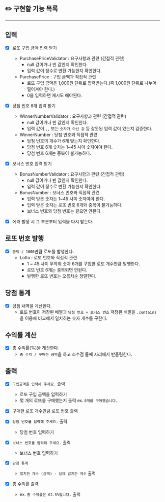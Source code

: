 ## ✏️ 구현할 기능 목록

___  

## 입력

- [X] 로또 구입 금액 입력 받기
    - PurchasePriceValidator : 요구사항과 관련 (간접적 관련)
        - null 값이거나 빈 값인지 확인한다.
        - 입력 값이 정수로 변환 가능한지 확인한다.
    - PurchasePrice : 구입 금액과 직접적 관련
        - 로또 구입 금액은 1,000원 단위로 입력받는다.(즉 1,000원 단위로 나누어 떨어져야 한다.)
        - 0을 입력하면 재시도 해야된다.

- [X] 당첨 번호 6개 입력 받기
    - WinnerNumberValidator : 요구사항과 관련 (간접적 관련)
        - null 값이거나 빈 값인지 확인한다.
        - 입력 값이 `,,` 또는 `숫자가 아닌 값` 등 잘못된 입력 값이 있는지 검증한다.
    - WinnerNumber : 당첨 번호와 직접적 관련
        - 당첨 번호의 개수가 6개 맞는지 확인한다.
        - 당첨 번호 6개 숫자는 1~45 사이 숫자여야 한다.
        - 당첨 번호 6개는 중복이 불가능하다.

- [X] 보너스 번호 입력 받기
    - BonusNumberValidator : 요구사항과 관련 (간접적 관련)
        - null 값이거나 빈 값인지 확인한다.
        - 입력 값이 정수로 변환 가능한지 확인한다.
    - BonusNumber : 보너스 번호와 직접적 관련
        - 입력 받은 숫자는 1~45 사이 숫자여야 한다.
        - 입력 받은 숫자는 로또 번호 6개와 중복이 불가능하다.
        - 보너스 번호와 당첨 번호는 같으면 안된다.

- [X] 에러 발생 시 그 부분부터 입력을 다시 받는다.

## 로또 번호 발행

- [X] `금액 / 1000`만큼 로또를 발행한다.
    - Lotto : 로또 번호와 직접적 관련
        - 1 ~ 45 사이 무작위 숫자 6개를 구입한 로또 개수만큼 발행한다.
        - 로또 번호 6개는 중복되면 안된다.
        - 발행한 로또 번호는 오름차순 정렬한다.

## 당첨 통계

- [X] 당첨 내역을 계산한다.
    - 로또 번호이 저장된 배열과 `당첨 번호 + 보너스 번호` 저장된 배열을 `.contains`을 이용해 비교해서 일치하는 숫자 개수를 구한다.

## 수익률 계산

- [X] 총 수익률(%)을 계산한다.
    - `총 수익 / 구매한 금액`을 하고 소수점 둘째 자리에서 반올림한다.

## 출력

- [X] `구입금액을 입력해 주세요.` 출력
    - 로또 구입 금액을 입력하기
    - 몇 개의 로또를 구매했는지 출력 ex. `8개를 구매했습니다.`

- [X] 구매한 로또 개수만큼 로또 번호 출력

- [X] `당첨 번호를 입력해 주세요.` 출력
    - 당첨 번호 입력하기

- [X] `보너스 번호를 입력해 주세요.` 출력
    - 보너스 번호 입력하기

- [X] `당첨 통계`
    - `일치한 개수 (금액) - 실제 일치한 개수` 출력

- [X] 총 수익률 출력
    - ex. `총 수익률은 62.5%입니다.` 출력